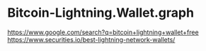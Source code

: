 # Bitcoin-Lightning.Wallet.graph
https://www.google.com/search?q=bitcoin+lightning+wallet+free https://www.securities.io/best-lightning-network-wallets/
